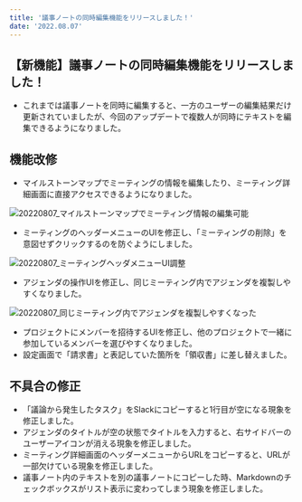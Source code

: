 ```yaml
---
title: '議事ノートの同時編集機能をリリースしました！'
date: '2022.08.07'
---
```


## 【新機能】議事ノートの同時編集機能をリリースしました！
- これまでは議事ノートを同時に編集すると、一方のユーザーの編集結果だけ更新されていましたが、今回のアップデートで複数人が同時にテキストを編集できるようになりました。


## 機能改修
- マイルストーンマップでミーティングの情報を編集したり、ミーティング詳細画面に直接アクセスできるようになりました。

![20220807_マイルストーンマップでミーティング情報の編集可能](https://user-images.githubusercontent.com/92074639/183339313-e27ce3fb-b321-4a04-a1d7-212f93036550.png)

- ミーティングのヘッダーメニューのUIを修正し、「ミーティングの削除」を意図せずクリックするのを防ぐようにしました。
 
![20220807_ミーティングヘッダメニューUI調整](https://user-images.githubusercontent.com/92074639/183339363-379a57f7-5ceb-4305-85d1-8391203c64a0.png)

- アジェンダの操作UIを修正し、同じミーティング内でアジェンダを複製しやすくなりました。

![20220807_同じミーティング内でアジェンダを複製しやすくなった](https://user-images.githubusercontent.com/92074639/183339439-c4671215-f4ec-4069-bb4b-05db6ff9c462.png)

- プロジェクトにメンバーを招待するUIを修正し、他のプロジェクトで一緒に参加しているメンバーを選びやすくなりました。
- 設定画面で「請求書」と表記していた箇所を「領収書」に差し替えました。


## 不具合の修正
- 「議論から発生したタスク」をSlackにコピーすると1行目が空になる現象を修正しました。
- アジェンダのタイトルが空の状態でタイトルを入力すると、右サイドバーのユーザーアイコンが消える現象を修正しました。
- ミーティング詳細画面のヘッダーメニューからURLをコピーすると、URLが一部欠けている現象を修正しました。
- 議事ノート内のテキストを別の議事ノートにコピーした時、Markdownのチェックボックスがリスト表示に変わってしまう現象を修正しました。
